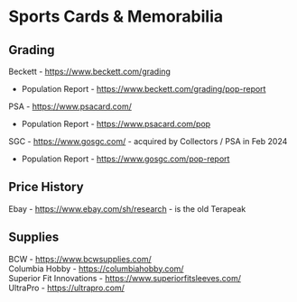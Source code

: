 # Sports Cards & Memorabilia

## Grading

Beckett - https://www.beckett.com/grading<br />
- Population Report - https://www.beckett.com/grading/pop-report<br />

PSA - https://www.psacard.com/<br />
- Population Report - https://www.psacard.com/pop<br />

SGC - https://www.gosgc.com/ - acquired by Collectors / PSA in Feb 2024<br />
- Population Report - https://www.gosgc.com/pop-report<br />

## Price History

Ebay - https://www.ebay.com/sh/research - is the old Terapeak<br />

## Supplies

BCW - https://www.bcwsupplies.com/<br />
Columbia Hobby - https://columbiahobby.com/<br />
Superior Fit Innovations - https://www.superiorfitsleeves.com/<br />
UltraPro - https://ultrapro.com/<br />
